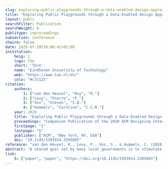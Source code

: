 ```yaml
---
slug: exploring-public-playgrounds-through-a-data-enabled-design-approach
title: "Exploring Public Playgrounds through a Data-Enabled Design Approach"
layout: publi
searchFilter: Publication
searchWeight: 8
publitype: inproceedings
subsection: conference
chaire: false
date: 2020-07-20T18:08:42+02:00
institution:
    heig: 1
    logo: TUe
    short: 'TU/e'
    name: "Eindhoven University of Technology"
    web: "https://www.tue.nl/en/"
    colo: "#c72125"
citation:
    authors:
        1: ["van den Heuvel", "Roy", "R."]
        2: ["Levy", "Pierre", "P."]
        3: ["Vos", "Steven", "S.B."]
        4: ["Hummels", "Caroline", "C.C.M."]
    year: 2020
    title: "Exploring Public Playgrounds through a Data-Enabled Design Approach"
    proceedings: "Companion Publication of the 2020 ACM Designing Interactive Systems Conference, DIS2020"
    firstpage: "1"
    lastpage: "6"
    publisher: ["ACM", "New York, NY, USA"]
    doi: "10.1145/3393914.3395865"
reference: "van den Heuvel, R., Lévy, P., Vos, S., & Hummels, C. (2020). Exploring Public Playgrounds through A Data-Enabled Design Approach. Companion Publication of the 2020 ACM Designing Interactive Systems Conference, DIS2020, 1–6. https://doi.org/10.1145/3393914.3395865"
abstract: "A shared goal set by many local governments is to stimulate physical activity in neighborhoods. Public playgrounds play an important role in governmental policies for promoting physical activity. Although these playgrounds are generally considered beneficial for participation in physical activity, detailed data on their use is lacking. As a result, it is not clear to policymakers whether their policy choices are the right ones and designers cannot sufficiently align their design choices with the actual behavior of their end users. This Work-in-Progress presents a sensor-based data collection approach to collect detailed data in a real-life setting over a longer period of time. With this, we adapted the Data-Enabled Design process towards public environments by combining a quantitative sensor implementation alongside qualitative research. We show findings from two months of data collection on seven playgrounds and discuss next steps in the Data-Enabled Design framework."
link:
    5: ["paper", "paper", "https://doi.org/10.1145/3393914.3395865"]
---
```


